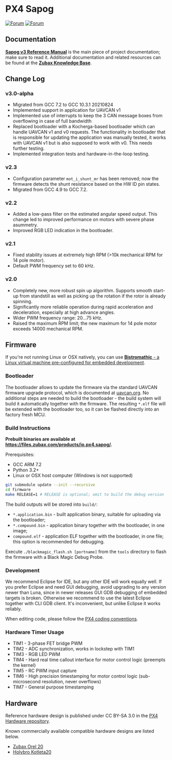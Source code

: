 PX4 Sapog
=========

[![Forum](https://img.shields.io/discourse/https/discuss.px4.io/users.svg)](https://discuss.px4.io/)
[![Forum](https://img.shields.io/discourse/https/forum.uavcan.org/users.svg)](https://forum.uavcan.org)

## Documentation

**[Sapog v3 Reference Manual](https://files.zubax.com/products/io.px4.sapog/Sapog_v3_Reference_Manual.pdf)**
is the main piece of project documentation; make sure to read it.
Additional documentation and related resources can be found at the
**[Zubax Knowledge Base](https://kb.zubax.com/x/cYAh)**.

## Change Log

### v3.0-alpha

* Migrated from GCC 7.2 to GCC 10.3.1 20210824
* Implemented support in application for UAVCAN v1
* Implemented use of interrupts to keep the 3 CAN message boxes from overflowing in case of full bandwidth
* Replaced bootloader with a Kocherga-based bootloader which can handle UAVCAN v1 and v0 requests.
 The functionality in bootloader that is responsible for updating the application was manually tested, it works with UAVCAN v1 but is also supposed to work with v0. This needs further testing.
* Implemented integration tests and hardware-in-the-loop testing.

### v2.3

* Configuration parameter `mot_i_shunt_mr` has been removed; now the firmware detects the shunt resistance
based on the HW ID pin states.
* Migrated from GCC 4.9 to GCC 7.2.

### v2.2

* Added a low-pass filter on the estimated angular speed output.
This change led to improved performance on motors with severe phase asummetry.
* Improved RGB LED indication in the bootloader.

### v2.1

* Fixed stability issues at extremely high RPM (>10k mechanical RPM for 14 pole motor).
* Default PWM frequency set to 60 kHz.

### v2.0

* Completely new, more robust spin up algorithm. Supports smooth start-up from standstill as well as picking up
the rotation if the rotor is already spinning.
* Significantly more reliable operation during rapid acceleration and deceleration,
especially at high advance angles.
* Wider PWM frequency range: 20...75 kHz.
* Raised the maximum RPM limit; the new maximum for 14 pole motor exceeds 14000 mechanical RPM.

## Firmware

If you're not running Linux or OSX natively, you can use
[**Bistromathic** - a Linux virtual machine pre-configured for embedded development](https://kb.zubax.com/x/KIEh).

### Bootloader

The bootloader allows to update the firmware via the standard UAVCAN firmware upgrade protocol,
which is documented at [uavcan.org](http://uavcan.org/Specification/6._Application_level_functions/#firmware-update).
No additional steps are needed to build the bootloader - the build system will build it automatically together with
the firmware. The resulting `*.elf` file will be extended with the bootloader too, so it can be flashed directly into an
factory fresh MCU.

### Build Instructions

**Prebuilt binaries are available at <https://files.zubax.com/products/io.px4.sapog/>.**

Prerequisites:

* GCC ARM 7.2
* Python 3.2+
* Linux or OSX host computer (Windows is not supported)

```bash
git submodule update --init --recursive
cd firmware
make RELEASE=1 # RELEASE is optional; omit to build the debug version
```

The build outputs will be stored into `build/`:

* `*.application.bin` - built application binary, suitable for uploading via the bootloader;
* `*.compound.bin` - application binary together with the bootloader, in one image;
* `compound.elf` - application ELF together with the bootloader, in one file; this option is recommended for debugging.

Execute `./blackmagic_flash.sh [portname]` from the `tools` directory to flash the firmware with a Black Magic Debug Probe.

### Development

We recommend Eclipse for IDE, but any other IDE will work equally well.
If you prefer Eclipse and need GUI debugging, avoid upgrading to any version newer than Luna,
since in newer releases GUI GDB debugging of embedded targets is broken.
Otherwise we recommend to use the latest Eclipse together with CLI GDB client.
It's inconvenient, but unlike Eclipse it works reliably.

When editing code, please follow the
[PX4 coding conventions](https://github.com/PX4/Firmware/blob/master/CONTRIBUTING.md).

### Hardware Timer Usage

* TIM1 - 3-phase FET bridge PWM
* TIM2 - ADC synchronization, works in lockstep with TIM1
* TIM3 - RGB LED PWM
* TIM4 - Hard real time callout interface for motor control logic (preempts the kernel)
* TIM5 - RC PWM input capture
* TIM6 - High precision timestamping for motor control logic (sub-microsecond resolution, never overflows)
* TIM7 - General purpose timestamping

## Hardware

Reference hardware design is published under CC BY-SA 3.0 in the [PX4 Hardware repository](https://github.com/PX4/Hardware).

Known commercially available compatible hardware designs are listed below.

- [Zubax Orel 20](https://zubax.com/products/orel_20)
- [Holybro Kotleta20](https://shop.holybro.com/kotleta20_p1156.html)
